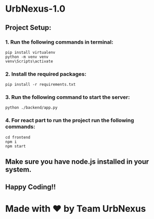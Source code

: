 # UrbNexus-1.0

## Project Setup:

### 1. Run the following commands in terminal:

```
pip install virtualenv
python -m venv venv
venv\Scripts\activate
```

### 2. Install the required packages:

```
pip install -r requirements.txt
```

### 3. Run the following command to start the server:

```
python ./backend/app.py
```

### 4. For react part to run the project run the following commands:

```
cd frontend
npm i
npm start
```

## Make sure you have node.js installed in your system.

## Happy Coding!!

# Made with ❤️ by Team UrbNexus
